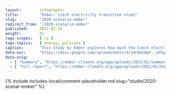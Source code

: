 ```yaml
---
layout:        infographic
title:         "Ember: Czech electricity transition study"
slug:          "2020-scenario-ember"
redirect_from: "/2020-scenario-ember"
published:     2022-07-26
weight:        91
tags-scopes:   [ cz ]
tags-topics:   [ energy, policies ]
caption:       "This study by Ember explores how much the Czech electricity generation industry could change by 2030. Specifically, it focuses on the scenario in which all the coal power plants and heating plants in the country are shut down – what would then be the most cost-effective way to build and run new power plants? The study shows that even a very ambitious plan like this one is doable but it would require solar, wind and backup natural gas power plants to be built much faster than they are now."
data-our:      "https://docs.google.com/spreadsheets/d/14CB428mF-_iHTgrLb2Dd0zJZ4xHUMdGhbr_FZ2fZy6k/edit"
data-orig:
  - [ "Summary", "https://ember-climate.org/app/uploads/2022/02/Summary_Coal-Free-Czechia-2030.pdf" ]
  - [ "Full report", "https://ember-climate.org/app/uploads/2022/01/English-Coal-free_Czechia_2030.pdf" ]
---
```


{% include includes-local/comment-placeholder.md slug="studie/2020-scenar-ember" %}
